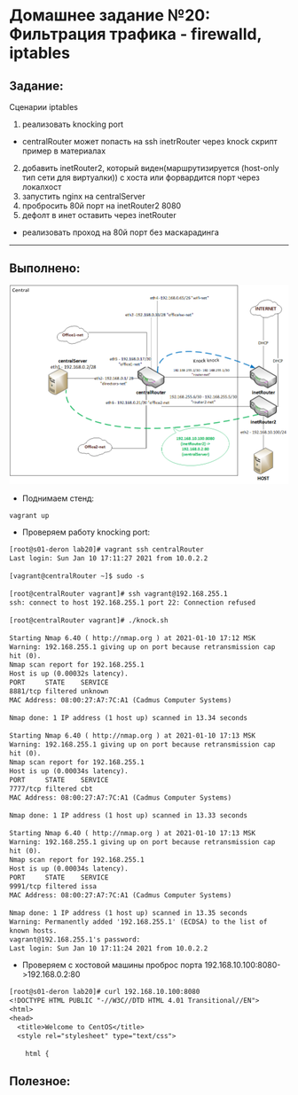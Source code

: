 # **Домашнее задание №20: Фильтрация трафика - firewalld, iptables**

## **Задание:**
Сценарии iptables
1) реализовать knocking port
- centralRouter может попасть на ssh inetrRouter через knock скрипт
пример в материалах
2) добавить inetRouter2, который виден(маршрутизируется (host-only тип сети для виртуалки)) с хоста или форвардится порт через локалхост
3) запустить nginx на centralServer
4) пробросить 80й порт на inetRouter2 8080
5) дефолт в инет оставить через inetRouter

* реализовать проход на 80й порт без маскарадинга

---

## **Выполнено:**

![Схема сети](https://github.com/Deron-D/otus-linux/blob/master/lab20/net20.png)


- Поднимаем стенд:
```
vagrant up
```

- Проверяем работу knocking port:
```
[root@s01-deron lab20]# vagrant ssh centralRouter
Last login: Sun Jan 10 17:11:27 2021 from 10.0.2.2

[vagrant@centralRouter ~]$ sudo -s

[root@centralRouter vagrant]# ssh vagrant@192.168.255.1
ssh: connect to host 192.168.255.1 port 22: Connection refused

[root@centralRouter vagrant]# ./knock.sh

Starting Nmap 6.40 ( http://nmap.org ) at 2021-01-10 17:12 MSK
Warning: 192.168.255.1 giving up on port because retransmission cap hit (0).
Nmap scan report for 192.168.255.1
Host is up (0.00032s latency).
PORT     STATE    SERVICE
8881/tcp filtered unknown
MAC Address: 08:00:27:A7:7C:A1 (Cadmus Computer Systems)

Nmap done: 1 IP address (1 host up) scanned in 13.34 seconds

Starting Nmap 6.40 ( http://nmap.org ) at 2021-01-10 17:13 MSK
Warning: 192.168.255.1 giving up on port because retransmission cap hit (0).
Nmap scan report for 192.168.255.1
Host is up (0.00034s latency).
PORT     STATE    SERVICE
7777/tcp filtered cbt
MAC Address: 08:00:27:A7:7C:A1 (Cadmus Computer Systems)

Nmap done: 1 IP address (1 host up) scanned in 13.33 seconds

Starting Nmap 6.40 ( http://nmap.org ) at 2021-01-10 17:13 MSK
Warning: 192.168.255.1 giving up on port because retransmission cap hit (0).
Nmap scan report for 192.168.255.1
Host is up (0.00034s latency).
PORT     STATE    SERVICE
9991/tcp filtered issa
MAC Address: 08:00:27:A7:7C:A1 (Cadmus Computer Systems)

Nmap done: 1 IP address (1 host up) scanned in 13.35 seconds
Warning: Permanently added '192.168.255.1' (ECDSA) to the list of known hosts.
vagrant@192.168.255.1's password:
Last login: Sun Jan 10 17:11:24 2021 from 10.0.2.2
```

- Проверяем c хостовой машины проброс порта 192.168.10.100:8080->192.168.0.2:80
```
[root@s01-deron lab20]# curl 192.168.10.100:8080
<!DOCTYPE HTML PUBLIC "-//W3C//DTD HTML 4.01 Transitional//EN">
<html>
<head>
  <title>Welcome to CentOS</title>
  <style rel="stylesheet" type="text/css">

	html {
```
## **Полезное:**


